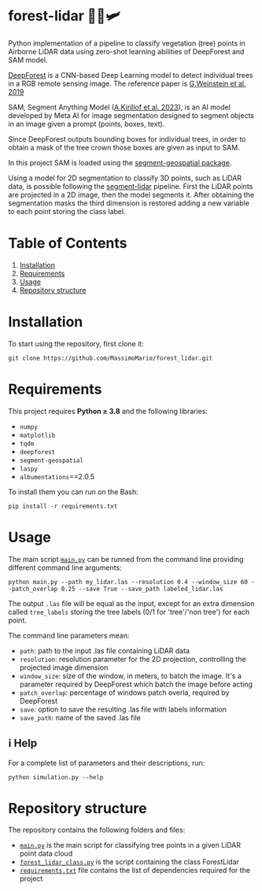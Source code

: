# forest-lidar 🌳🌳🛩️

Python implementation of a pipeline to classify vegetation (tree) points in Airborne LiDAR data using zero-shot learning abilities of DeepForest and SAM model.

[DeepForest](https://github.com/weecology/DeepForest) is a CNN-based Deep Learning model to detect individual trees in a RGB remote sensing image. The reference paper is [G.Weinstein et al. 2019](https://www.mdpi.com/2072-4292/11/11/1309) 

SAM, Segment Anything Model ([A.Kirillof et al. 2023](https://arxiv.org/abs/2304.02643)), is an AI model developed by Meta AI for image segmentation designed to segment objects in an image given a prompt (points, boxes, text).

Since DeepForest outputs bounding boxes for individual trees, in order to obtain a mask of the tree crown those boxes are given as input to SAM.

In this project SAM is loaded using the [segment-geospatial package](https://github.com/opengeos/segment-geospatial).

Using a model for 2D segmentation to classify 3D points, such as LiDAR data, is possible following the [segment-lidar](https://github.com/Yarroudh/segment-lidar) pipeline. First the LiDAR points are projected in a 2D image, then the model segments it. After obtaining the segmentation masks the third dimension is restored adding a new variable to each point storing the class label.

# Table of Contents
1. [Installation](#Installation)
2. [Requirements](#Requirements)
3. [Usage](#Usage)
4. [Repository structure](#Repository-structure)


# Installation

To start using the repository, first clone it:

```
git clone https://github.com/MassimoMario/forest_lidar.git
```

# Requirements
This project requires **Python &ge; 3.8** and the following libraries:
- `numpy`
- `matplotlib`
- `tqdm`
- `deepforest`
- `segment-geospatial`
- `laspy`
- `albumentations`==2.0.5

To install them you can run on the Bash:

```
pip install -r requirements.txt
```

# Usage
The main script [`main.py`](main.py) can be runned from the command line providing different command line arguments:

```
python main.py --path my_lidar.las --resolution 0.4 --window_size 60 --patch_overlap 0.25 --save True --save_path labeled_lidar.las
```

The output `.las` file will be equal as the input, except for an extra dimension called `tree_labels` storing the tree labels (0/1 for 'tree'/'non tree') for each point.

The command line parameters mean:

* `path`: path to the input .las file containing LiDAR data
* `resolution`: resolution parameter for the 2D projection, controlling the projected image dimension
* `window_size`: size of the window, in meters, to batch the image. It's a parameter required by DeepForest which batch the image before acting
* `patch_overlap`: percentage of windows patch overla, required by DeepForest
* `save`: option to save the resulting .las file with labels information
* `save_path`: name of the saved .las file

  
## :information_source: Help
For a complete list of parameters and their descriptions, run:

```
python simulation.py --help
```


# Repository structure
The repository contains the following folders and files:

- [`main.py`](main.py) is the main script for classifying tree points in a given LiDAR point data cloud
- [`forest_lidar_class.py`](forest_lidar_class.py) is the script containing the class ForestLidar
- [`requirements.txt`](requirements.txt) file contains the list of dependencies required for the project
